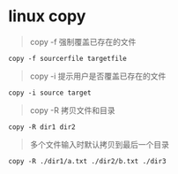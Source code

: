 # linux copy
> copy -f 强制覆盖已存在的文件
``` shell
copy -f sourcerfile targetfile
```

> copy -i 提示用户是否覆盖已存在的文件
``` shell
copy -i source target
```

> copy -R 拷贝文件和目录
```shell
copy -R dir1 dir2
```

> 多个文件输入时默认拷贝到最后一个目录
``` shell
copy -R ./dir1/a.txt ./dir2/b.txt ./dir3
```